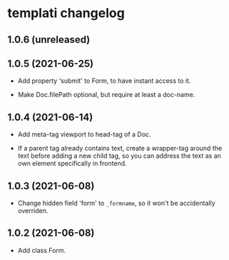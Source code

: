 # templati changelog


## 1.0.6 (unreleased)



## 1.0.5 (2021-06-25)

* Add property 'submit' to Form, to have instant access to it.

* Make Doc.filePath optional, but require at least a doc-name.

## 1.0.4 (2021-06-14)

* Add meta-tag viewport to head-tag of a Doc.

* If a parent tag already contains text, create a wrapper-tag
  around the text before adding a new child tag, so you can
  address the text as an own element specifically in frontend.

## 1.0.3 (2021-06-08)

* Change hidden field 'form' to `_formname`, so it won't be
  accidentally overriden.

## 1.0.2 (2021-06-08)

* Add class Form.

